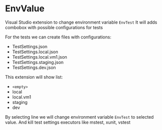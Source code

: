 # EnvValue
Visual Studio extension to change environment variable `EnvTest`
It will adds combobox with possible configurations for tests

For the tests we can create files with configurations:

- TestSettings.json
- TestSettings.local.json
- TestSettings.local.vm1.json
- TestSettings.staging.json
- TestSettings.dev.json

This extension will show list:
- `<empty>`
- local
- local.vm1
- staging
- dev

By selecting line we will change environment variable `EnvTest` to selected value. And kill test settings executors like mstest, xunit, vstest